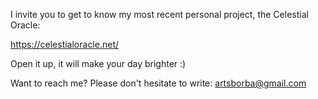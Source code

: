 I invite you to get to know my most recent personal project, the Celestial Oracle:

https://celestialoracle.net/

Open it up, it will make your day brighter :)

Want to reach me? Please don't hesitate to write: artsborba@gmail.com
